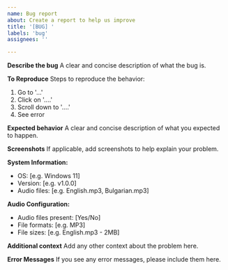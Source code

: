```yaml
---
name: Bug report
about: Create a report to help us improve
title: '[BUG] '
labels: 'bug'
assignees: ''

---
```


**Describe the bug**
A clear and concise description of what the bug is.

**To Reproduce**
Steps to reproduce the behavior:
1. Go to '...'
2. Click on '....'
3. Scroll down to '....'
4. See error

**Expected behavior**
A clear and concise description of what you expected to happen.

**Screenshots**
If applicable, add screenshots to help explain your problem.

**System Information:**
 - OS: [e.g. Windows 11]
 - Version: [e.g. v1.0.0]
 - Audio files: [e.g. English.mp3, Bulgarian.mp3]

**Audio Configuration:**
 - Audio files present: [Yes/No]
 - File formats: [e.g. MP3]
 - File sizes: [e.g. English.mp3 - 2MB]

**Additional context**
Add any other context about the problem here.

**Error Messages**
If you see any error messages, please include them here.